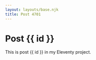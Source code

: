 ```yaml
---
layout: layouts/base.njk
title: Post 4701
---
```


# Post {{ id }}

This is post {{ id }} in my Eleventy project.
